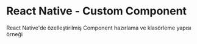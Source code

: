# React Native - Custom Component
React Native'de özelleştirilmiş Component hazırlama ve klasörleme yapısı örneği
